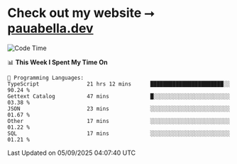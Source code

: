 # Check out my website ⭢ [pauabella.dev](https://pauabella.dev)

<!--START_SECTION:waka-->
![Code Time](http://img.shields.io/badge/Code%20Time-4%2C754%20hrs%2051%20mins-blue)

📊 **This Week I Spent My Time On** 

```text
💬 Programming Languages: 
TypeScript               21 hrs 12 mins      ███████████████████████░░   90.24 % 
Gettext Catalog          47 mins             █░░░░░░░░░░░░░░░░░░░░░░░░   03.38 % 
JSON                     23 mins             ░░░░░░░░░░░░░░░░░░░░░░░░░   01.67 % 
Other                    17 mins             ░░░░░░░░░░░░░░░░░░░░░░░░░   01.22 % 
SQL                      17 mins             ░░░░░░░░░░░░░░░░░░░░░░░░░   01.21 % 
```


 Last Updated on 05/09/2025 04:07:40 UTC
<!--END_SECTION:waka-->
